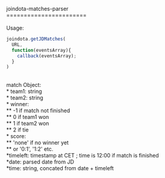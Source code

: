 joindota-matches-parser<br/>
=======================<br/>
<br/>
Usage:<br/>
```javascript
joindota.getJDMatches(
  URL, 
  function(eventsArray){
  	callback(eventsArray);
  }
)
```
<br/>
match Object: <br/>
*	team1: string<br/>
*	team2: string<br/>
*  winner:<br/>
**    -1 if match not finished<br/>
**    0 if team1 won<br/>
**    1 if team2 won <br/>
**    2 if tie<br/>
*  score: <br/>
**    'none' if no winner yet<br/>
**    or '0:1', '1:2' etc.<br/>
*timeleft: timestamp at CET ; time is 12:00 if match is finished<br/>
*date: parsed date from JD<br/>
*time: string, concated from date + timeleft<br/>
